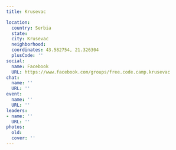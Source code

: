 ```yaml
---
title: Krusevac

location:
  country: Serbia
  state: 
  city: Krusevac
  neighborhood: 
  coordinates: 43.582754, 21.326304
  plusCode: ''
social:
  name: Facebook
  URL: https://www.facebook.com/groups/free.code.camp.krusevac
chat:
  name: ''
  URL: ''
event:
  name: ''
  URL: ''
leaders:
- name: ''
  URL: ''
photos:
  old: 
  cover: ''
---
```

